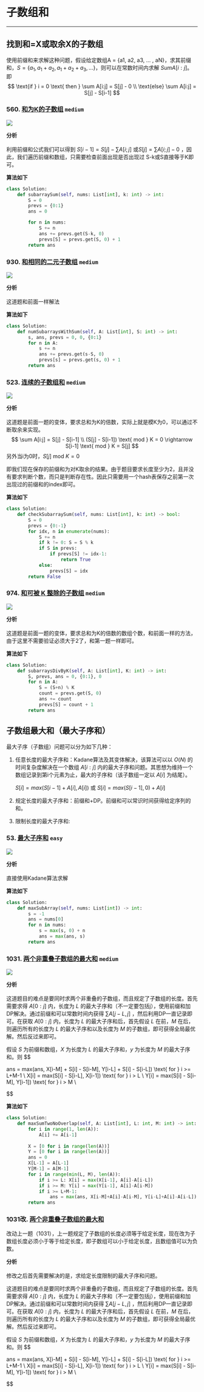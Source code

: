 # 子数组和
---

## 找到和=X或取余X的子数组


使用前缀和来求解这种问题，假设给定数组A = {a1, a2, a3, ... , aN}，求其前缀和，$S = \{a_1, a_1+a_2, a_1+a_2+a_3,\dots \}$，则可以在常数时间内求解 $Sum A[i:j]$。即 <br/>
$$
\text{if } i = 0 \text{ then } \sum A[i:j] = S[j] - 0 \\
\text{else} \sum A[i:j] = S[j] - S[i-1]
$$

### 560. [和为K的子数组](https://leetcode-cn.com/problems/subarray-sum-equals-k/) ```medium```
<img src="img/560.png" width="">

**分析**<br/><br/>
利用前缀和公式我们可以得到 $S[i-1] = S[j] - \sum A[i;j]$ 或$S[j] = \sum A[i;j] - 0$ ，因此，我们遍历前缀和数组，只需要检查前面出现是否出现过 S-k或S直接等于K即可。

**算法如下**<br/>
```python
class Solution:
    def subarraySum(self, nums: List[int], k: int) -> int:
        S = 0
        prevs = {0:1}
        ans = 0

        for n in nums:
            S += n
            ans += prevs.get(S-k, 0)
            prevs[S] = prevs.get(S, 0) + 1
        return ans
```

### 930. [和相同的二元子数组](https://leetcode-cn.com/problems/binary-subarrays-with-sum/) ```medium```
<img src="img/930.png" width=""> 

**分析**<br/><br/>
这道题和前面一样解法

**算法如下**<br/>
```python
class Solution:
    def numSubarraysWithSum(self, A: List[int], S: int) -> int:
        s, ans, prevs = 0, 0, {0:1}
        for n in A:
            s += n 
            ans += prevs.get(s-S, 0)
            prevs[s] = prevs.get(s, 0) + 1
        return ans
```


### 523. [连续的子数组和](https://leetcode-cn.com/problems/continuous-subarray-sum/) ```medium```
<img src="img/523.png" width=""> 

**分析**<br/><br/>
这道题是前面一题的变体，要求总和为K的倍数，实际上就是模K为0，可以通过不断取余来实现。
$$
   \sum A[i:j] = S[j] - S[i-1] \\ 
   (S[j] - S[i-1]) \text{ mod } K = 0 \rightarrow S[i-1] \text{ mod } K = S[j]
$$
另外当i为0时，$S[j] \text{ mod } K = 0$

即我们现在保存的前缀和为对K取余的结果。由于题目要求长度至少为2，且并没有要求判断个数，而只是判断存在性。因此只需要用一个hash表保存之前第一次出现过的前缀和的index即可。

**算法如下**<br/>
```python
class Solution:
    def checkSubarraySum(self, nums: List[int], k: int) -> bool:
        S = 0
        prevs = {0:-1}
        for idx, n in enumerate(nums):
            S += n 
            if k != 0: S = S % k 
            if S in prevs:
                if prevs[S] != idx-1:
                    return True 
            else:
                prevs[S] = idx 
        return False
```

### 974. [和可被 K 整除的子数组](https://leetcode-cn.com/problems/subarray-sums-divisible-by-k/) ```medium```
<img src="img/974.png" width=""> 

**分析**<br/><br/>
这道题是前面一题的变体，要求总和为K的倍数的数组个数，和前面一样的方法，由于这里不需要验证必须大于2了，和第一题一样即可。

**算法如下**<br/>
```python
class Solution:
    def subarraysDivByK(self, A: List[int], K: int) -> int:
        S, prevs, ans = 0, {0:1}, 0
        for n in A:
            S = (S+n) % K 
            count = prevs.get(S, 0)
            ans += count 
            prevs[S] = count + 1
        return ans
```


## 子数组最大和（最大子序和）

最大子序（子数组）问题可以分为如下几种：
1. 任意长度的最大子序和：Kadane算法及其变体解决，该算法可以以 $O(N)$ 的时间复杂度解决在一个数组 $A[i:j]$ 内的最大子序和问题。其思想为维持一个数组记录到第i个元素为止，最大的子序和（该子数组一定以 $A[i]$ 为结尾）。

    $S[i] = max(S[i-1] + A[i], A[i])$ 或 $S[i] = max(S[i-1], 0) + A[i]$

2. 规定长度的最大子序和：前缀和+DP。前缀和可以常识时间获得给定序列的和。
3. 限制长度的最大子序和:


### 53. [最大子序和](https://leetcode-cn.com/problems/maximum-subarray/) ```easy```
<img src="img/53.png" width=""> 


**分析**<br/><br/>
直接使用Kadane算法求解

**算法如下**<br/>
```python
class Solution:
    def maxSubArray(self, nums: List[int]) -> int:
        s = -1
        ans = nums[0]
        for n in nums:
            s = max(s, 0) + n
            ans = max(ans, s)
        return ans
```


### 1031. [两个非重叠子数组的最大和](https://leetcode-cn.com/problems/maximum-sum-of-two-non-overlapping-subarrays/) ```medium```
<img src="img/1031.png" width=""> 


**分析**<br/><br/>
这道题目的难点是要同时求两个非重叠的子数组，而且规定了子数组的长度。首先需要求得 $A[0:j]$ 内，长度为 $L$ 的最大子序和（不一定要包括j），使用前缀和加DP解决。通过前缀和可以常数时间内获得 $\sum A[j-L, j]$ ，然后利用DP一直记录即可。在获取 $A[0:j]$ 内，长度为 $L$ 的最大子序和后，首先假设 $L$ 在前，$M$ 在后，则遍历所有的长度为 $L$ 的最大子序和以及长度为 $M$ 的子数组，即可获得全局最优解。然后反过来即可。

假设 $S$ 为前缀和数组，$X$ 为长度为 $L$ 的最大子序和，$y$ 为长度为 $M$ 的最大子序和。则
$$

ans = max(ans, X[i-M] + S[i] - S[i-M], Y[i-L] + S[i] - S[i-L]) \text{ for } i >= L+M-1 \\
X[i] = max(S[i] - S[i-L], X[i-1]) \text{ for } i > L \\
Y[i] = max(S[i] - S[i-M], Y[i-1]) \text{ for } i > M         \\

$$

**算法如下**<br/>
```python
class Solution:
    def maxSumTwoNoOverlap(self, A: List[int], L: int, M: int) -> int:
        for i in range(1, len(A)):
            A[i] += A[i-1]
        
        X = [0 for i in range(len(A))]
        Y = [0 for i in range(len(A))]
        ans = 0
        X[L-1] = A[L-1]
        Y[M-1] = A[M-1]
        for i in range(min(L, M), len(A)):
            if i >= L: X[i] = max(X[i-1], A[i]-A[i-L])
            if i >= M: Y[i] = max(Y[i-1], A[i]-A[i-M])
            if i >= L+M-1:
                ans = max(ans, X[i-M]+A[i]-A[i-M], Y[i-L]+A[i]-A[i-L])
        return ans
```

### 1031**改**. [两个非重叠子数组的最大和](https://leetcode-cn.com/problems/maximum-sum-of-two-non-overlapping-subarrays/)

改动上一题（1031），上一题规定了子数组的长度必须等于给定长度，现在改为子数组长度必须小于等于给定长度，即子数组可以小于给定长度，且数组值可以为负数。


**分析**<br/><br/>
修改之后首先需要解决的是，求给定长度限制的最大子序和问题。


这道题目的难点是要同时求两个非重叠的子数组，而且规定了子数组的长度。首先需要求得 $A[0:j]$ 内，长度为 $L$ 的最大子序和（不一定要包括j），使用前缀和加DP解决。通过前缀和可以常数时间内获得 $\sum A[j-L, j]$ ，然后利用DP一直记录即可。在获取 $A[0:j]$ 内，长度为 $L$ 的最大子序和后，首先假设 $L$ 在前，$M$ 在后，则遍历所有的长度为 $L$ 的最大子序和以及长度为 $M$ 的子数组，即可获得全局最优解。然后反过来即可。

假设 $S$ 为前缀和数组，$X$ 为长度为 $L$ 的最大子序和，$y$ 为长度为 $M$ 的最大子序和。则
$$

ans = max(ans, X[i-M] + S[i] - S[i-M], Y[i-L] + S[i] - S[i-L]) \text{ for } i >= L+M-1 \\
X[i] = max(S[i] - S[i-L], X[i-1]) \text{ for } i > L \\
Y[i] = max(S[i] - S[i-M], Y[i-1]) \text{ for } i > M         \\

$$

